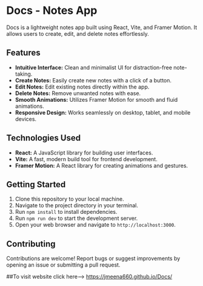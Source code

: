 # Docs - Notes App

Docs is a lightweight notes app built using React, Vite, and Framer Motion. It allows users to create, edit, and delete notes effortlessly.

## Features

- **Intuitive Interface:** Clean and minimalist UI for distraction-free note-taking.
- **Create Notes:** Easily create new notes with a click of a button.
- **Edit Notes:** Edit existing notes directly within the app.
- **Delete Notes:** Remove unwanted notes with ease.
- **Smooth Animations:** Utilizes Framer Motion for smooth and fluid animations.
- **Responsive Design:** Works seamlessly on desktop, tablet, and mobile devices.

## Technologies Used

- **React:** A JavaScript library for building user interfaces.
- **Vite:** A fast, modern build tool for frontend development.
- **Framer Motion:** A React library for creating animations and gestures.

## Getting Started

1. Clone this repository to your local machine.
2. Navigate to the project directory in your terminal.
3. Run `npm install` to install dependencies.
4. Run `npm run dev` to start the development server.
5. Open your web browser and navigate to `http://localhost:3000`.

## Contributing

Contributions are welcome! Report bugs or suggest improvements by opening an issue or submitting a pull request.

##To visit website click here--> https://jmeena660.github.io/Docs/
